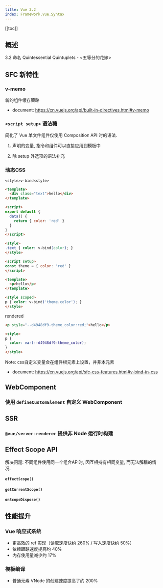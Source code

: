 ```yaml
---
title: Vue 3.2
index: Framework.Vue.Syntax
---
```


[[toc]]

## 概述

3.2 命名 Quintessential Quintuplets - <五等分的花嫁>


## SFC 新特性

### v-memo

新的组件缓存策略 

- document: <https://cn.vuejs.org/api/built-in-directives.html#v-memo>


### `<script setup>` 语法糖

简化了 Vue 单文件组件仅使用 Composition API 时的语法.  

1. 声明的变量, 指令和组件可以直接应用到模板中

2. 除 setup 外选项的语法补充


### 动态CSS 

`<style>v-bind<style>`

``` html
<template>
  <div class="text">hello</div>
</template>

<script>
export default {
  data() {
    return { color: 'red' }
  }
}
</script>

<style>
.text { color: v-bind(color); }
</style>
```

``` html
<script setup>
const theme = { color: 'red' }
</script>

<template>
  <p>hello</p>
</template>

<style scoped>
p { color: v-bind('theme.color'); }
</style>
```

rendered

``` html
<p style="--d4948df9-theme_color:red;">hello</p>

<style>
p {
  color: var(--d4948df9-theme_color);
}
</style>
```

Note: css自定义变量会在组件根元素上设置，并非本元素


- document: <https://cn.vuejs.org/api/sfc-css-features.html#v-bind-in-css>

## WebComponent

### 使用 `defineCustomElement` 自定义 WebComponent 

## SSR

### `@vue/server-renderer` 提供非 Node 运行时构建

## Effect Scope API

解决问题: 不同组件使用同一个组合API时, 因互相持有相同变量, 而无法解耦的情况.


#### `effectScope()`
#### `getCurrentScope()`
#### `onScopeDispose()`


## 性能提升

### Vue 响应式系统

- 更高效的 ref 实现（读取速度快约 260% / 写入速度快约 50%）
- 依赖跟踪速度提高约 40%
- 内存使用量减少约 17%

### 模板编译

- 普通元素 VNode 的创建速度提高了约 200%